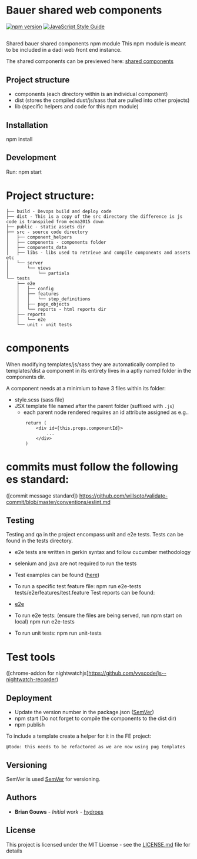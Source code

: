 # Bauer shared web components

[![npm version](https://badge.fury.io/js/bauer-shared-web-components.svg)](https://badge.fury.io/js/bauer-shared-web-components) [![JavaScript Style Guide](https://img.shields.io/badge/code_style-standard-brightgreen.svg)](https://standardjs.com)

##

Shared bauer shared components npm module
This npm module is meant to be included in a dadi web front end instance.

The shared components can be previewed here:
[shared components](http://shared-libs.onebauer.media/)

## Project structure
- components (each directory within is an individual component)
- dist (stores the compiled dust/js/sass that are pulled into other projects)
- lib (specific helpers and code for this npm module)

## Installation
npm install


## Development
Run:
npm start

# Project structure:

```
├── build - Devops build and deploy code
├── dist - This is a copy of the src directory the difference is js code is transpiled from ecma2015 down
├── public - static assets dir
├── src - source code directory
│   ├── component_helpers
│   ├── components - components folder
│   ├── components_data
│   ├── libs - libs used to retrieve and compile components and assets etc
│   └── server
│       └── views
│           └── partials
└── tests
    ├── e2e
    │   ├── config
    │   ├── features
    │   │   └── step_definitions
    │   ├── page_objects
    │   └── reports - html reports dir
    ├── reports
    │   └── e2e
    └── unit - unit tests
```

# components
When modifying templates/js/sass they are automatically compiled to templates/dist
a component in its entirety lives in a aptly named folder in the components dir.

A component needs at a minimium to have 3 files within its folder:

- style.scss (sass file)
- JSX template file named after the parent folder (suffixed with `.js`)
    - each parent node rendered requires an id attribute assigned as
    e.g..
    ```
        return (
            <div id={this.props.componentId}>
                ...
            </div>
        )
    ```

# commits must follow the following es standard:
([commit message standard]) https://github.com/willsoto/validate-commit/blob/master/conventions/eslint.md

## Testing
Testing and qa in the project encompass unit and e2e tests.
Tests can be found in the tests directory.
 - e2e tests are written in gerkin syntax and follow cucumber methodology
 - selenium and java are not required to run the tests
 - Test examples can be found ([here](https://github.com/mucsi96/nightwatch-cucumber/tree/master/examples))
 - To run a specific test feature file: npm run e2e-tests tests/e2e/features/test.feature
Test reports can be found:
 - [e2e](https://bauerxcel.github.io/int-content-shared-libs/dist/reports/e2e/index.html)

- To run e2e tests: (ensure the files are being served, run npm start on local)
npm run e2e-tests
- To run unit tests:
npm run unit-tests

# Test tools
([chrome-addon for nightwatchjs]https://github.com/vvscode/js--nightwatch-recorder)

## Deployment
- Update the version number in the package.json ([SemVer](http://semver.org/))
- npm start (Do not forget to compile the components to the dist dir)
- npm publish


To include a template create a helper for it in the FE project:
```
@todo: this needs to be refactored as we are now using pug templates
```


## Versioning

SemVer is used [SemVer](http://semver.org/) for versioning.

## Authors

* **Brian Gouws** - *Initial work* - [hydroes](https://github.com/hydroes)


## License

This project is licensed under the MIT License - see the [LICENSE.md](LICENSE.md) file for details


